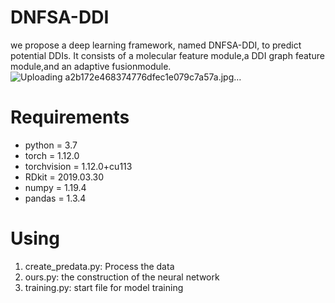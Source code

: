 # DNFSA-DDI
we propose a deep learning framework, named DNFSA-DDI, to predict potential DDIs. It consists of a molecular feature module,a DDI graph feature module,and an adaptive fusionmodule.
![Uploading a2b172e468374776dfec1e079c7a57a.jpg…]()

# Requirements
+ python = 3.7
+ torch = 1.12.0
+ torchvision = 1.12.0+cu113
+ RDkit = 2019.03.30
+ numpy = 1.19.4
+ pandas = 1.3.4

# Using
1. create_predata.py: Process the data
2. ours.py: the construction of the neural network  
3. training.py: start file for model training
